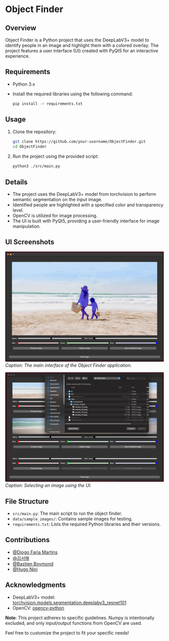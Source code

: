 # Object Finder

## Overview

Object Finder is a Python project that uses the DeepLabV3+ model to identify people in an image and highlight them with a colored overlay. The project features a user interface (UI) created with PyQt5 for an interactive experience.

## Requirements

- Python 3.x
- Install the required libraries using the following command:

  ```bash
  pip install -r requirements.txt
  ```

## Usage

1. Clone the repository:

   ```bash
   git clone https://github.com/your-username/ObjectFinder.git
   cd ObjectFinder
   ```

2. Run the project using the provided script:

   ```bash
   python3 ./src/main.py
   ```

## Details

- The project uses the DeepLabV3+ model from torchvision to perform semantic segmentation on the input image.
- Identified people are highlighted with a specified color and transparency level.
- OpenCV is utilized for image processing.
- The UI is built with PyQt5, providing a user-friendly interface for image manipulation.

## UI Screenshots

![Main Interface](./data/screenshots/interface.png)
*Caption: The main interface of the Object Finder application.*

![Image Selection](./data/screenshots/image_selection.png)
*Caption: Selecting an image using the UI.*

## File Structure

- `src/main.py`: The main script to run the object finder.
- `data/sample_images/`: Contains sample images for testing.
- `requirements.txt`: Lists the required Python libraries and their versions.

## Contributions

- [@Diogo Faria Martins](https://github.com/Lyne986)
- [@김서해](https://github.com/westsea6535)
- [@Bastien Boymond](https://github.com/BastienBoymond)
- [@Hugo Nini](https://github.com/Carpetic)

## Acknowledgments

- DeepLabV3+ model: [torchvision.models.segmentation.deeplabv3_resnet101](https://pytorch.org/vision/stable/models.html#deeplabv3-resnet101)
- OpenCV: [opencv-python](https://pypi.org/project/opencv-python/)

**Note**: This project adheres to specific guidelines. Numpy is intentionally excluded, and only input/output functions from OpenCV are used.

Feel free to customize the project to fit your specific needs!